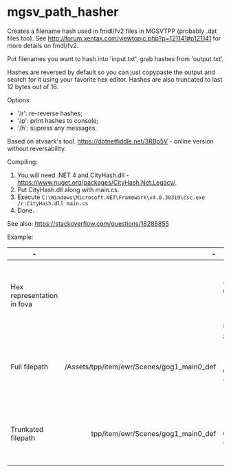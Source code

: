 # mgsv_path_hasher

Creates a filename hash used in fmdl/fv2 files in MGSVTPP (probably .dat files too).
See http://forum.xentax.com/viewtopic.php?p=121141#p121141 for more details on fmdl/fv2.

Put filenames you want to hash into 'input.txt', grab hashes from 'output.txt'.

Hashes are reversed by default so you can just copypaste the output and search for it 
using your favorite hex editor. Hashes are also truncated to last 12 bytes out of 16.

Options:
 + '/r': re-reverse hashes;
 + '/p': print hashes to console;
 + '/h': supress any messages.

Based on atvaark's tool. https://dotnetfiddle.net/3RBp5V - online version without reversability.

Compiling:
 1. You will need .NET 4 and CityHash.dll - https://www.nuget.org/packages/CityHash.Net.Legacy/.
 2. Put CityHash.dll along with main.cs.
 3. Execute `C:\Windows\Microsoft.NET\Framework\v4.0.30319\csc.exe /r:CityHash.dll main.cs`
 4. Done.

See also: https://stackoverflow.com/questions/18286855

Example:

|-         |-            |-   |
| ------------- |-------------:|-----:|
| Hex representation in fova |  | 5b ee d2 04 a5 a0 a2 84 |
| Full filepath | /Assets/tpp/item/ewr/Scenes/gog1_main0_def | 84 a2 a0 a5 04 d2 ee 5b |
| Trunkated filepath | tpp/item/ewr/Scenes/gog1_main0_def | 2 a0 a5 04 d2 ee 5b |

